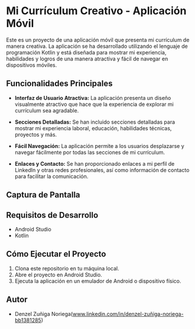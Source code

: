 # Mi Currículum Creativo - Aplicación Móvil


Este es un proyecto de una aplicación móvil que presenta mi currículum de manera creativa. La aplicación se ha desarrollado utilizando el lenguaje de programación Kotlin y está diseñada para mostrar mi experiencia, habilidades y logros de una manera atractiva y fácil de navegar en dispositivos móviles.

## Funcionalidades Principales

- **Interfaz de Usuario Atractiva:** La aplicación presenta un diseño visualmente atractivo que hace que la experiencia de explorar mi currículum sea agradable.

- **Secciones Detalladas:** Se han incluido secciones detalladas para mostrar mi experiencia laboral, educación, habilidades técnicas, proyectos y más.

- **Fácil Navegación:** La aplicación permite a los usuarios desplazarse y navegar fácilmente por todas las secciones de mi currículum.

- **Enlaces y Contacto:** Se han proporcionado enlaces a mi perfil de LinkedIn y otras redes profesionales, así como información de contacto para facilitar la comunicación.

## Captura de Pantalla


## Requisitos de Desarrollo

- Android Studio
- Kotlin

## Cómo Ejecutar el Proyecto

1. Clona este repositorio en tu máquina local.
2. Abre el proyecto en Android Studio.
3. Ejecuta la aplicación en un emulador de Android o dispositivo físico.

## Autor

- Denzel Zuñiga Noriega(www.linkedin.com/in/denzel-zuñiga-noriega-bb1381285)

